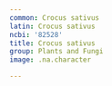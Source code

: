 ```yaml
---
common: Crocus sativus
latin: Crocus sativus
ncbi: '82528'
title: Crocus sativus
group: Plants and Fungi
image: .na.character

---
```

